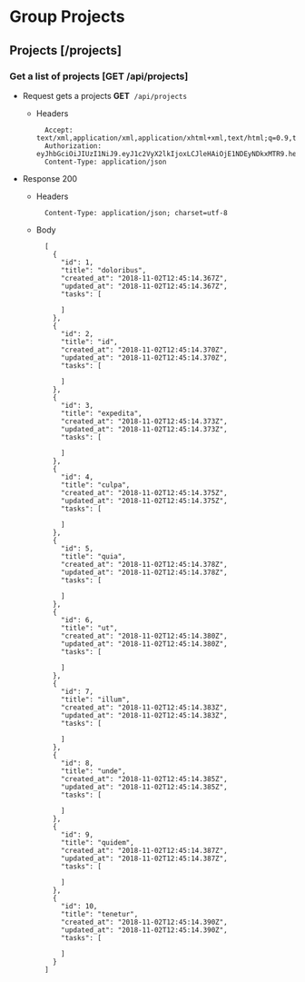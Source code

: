 

# Group Projects


## Projects [/projects]


### Get a list of projects [GET /api/projects]


+ Request gets a projects
**GET**&nbsp;&nbsp;`/api/projects`

    + Headers

            Accept: text/xml,application/xml,application/xhtml+xml,text/html;q=0.9,text/plain;q=0.8,image/png,*/*;q=0.5
            Authorization: eyJhbGciOiJIUzI1NiJ9.eyJ1c2VyX2lkIjoxLCJleHAiOjE1NDEyNDkxMTR9.heGaD65patGPkUo4Q09nUULJsGgh6qMFhsZw_soOyPg
            Content-Type: application/json

+ Response 200

    + Headers

            Content-Type: application/json; charset=utf-8

    + Body

            [
              {
                "id": 1,
                "title": "doloribus",
                "created_at": "2018-11-02T12:45:14.367Z",
                "updated_at": "2018-11-02T12:45:14.367Z",
                "tasks": [
            
                ]
              },
              {
                "id": 2,
                "title": "id",
                "created_at": "2018-11-02T12:45:14.370Z",
                "updated_at": "2018-11-02T12:45:14.370Z",
                "tasks": [
            
                ]
              },
              {
                "id": 3,
                "title": "expedita",
                "created_at": "2018-11-02T12:45:14.373Z",
                "updated_at": "2018-11-02T12:45:14.373Z",
                "tasks": [
            
                ]
              },
              {
                "id": 4,
                "title": "culpa",
                "created_at": "2018-11-02T12:45:14.375Z",
                "updated_at": "2018-11-02T12:45:14.375Z",
                "tasks": [
            
                ]
              },
              {
                "id": 5,
                "title": "quia",
                "created_at": "2018-11-02T12:45:14.378Z",
                "updated_at": "2018-11-02T12:45:14.378Z",
                "tasks": [
            
                ]
              },
              {
                "id": 6,
                "title": "ut",
                "created_at": "2018-11-02T12:45:14.380Z",
                "updated_at": "2018-11-02T12:45:14.380Z",
                "tasks": [
            
                ]
              },
              {
                "id": 7,
                "title": "illum",
                "created_at": "2018-11-02T12:45:14.383Z",
                "updated_at": "2018-11-02T12:45:14.383Z",
                "tasks": [
            
                ]
              },
              {
                "id": 8,
                "title": "unde",
                "created_at": "2018-11-02T12:45:14.385Z",
                "updated_at": "2018-11-02T12:45:14.385Z",
                "tasks": [
            
                ]
              },
              {
                "id": 9,
                "title": "quidem",
                "created_at": "2018-11-02T12:45:14.387Z",
                "updated_at": "2018-11-02T12:45:14.387Z",
                "tasks": [
            
                ]
              },
              {
                "id": 10,
                "title": "tenetur",
                "created_at": "2018-11-02T12:45:14.390Z",
                "updated_at": "2018-11-02T12:45:14.390Z",
                "tasks": [
            
                ]
              }
            ]
